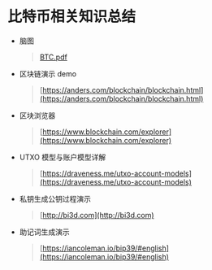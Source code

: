# 比特币相关知识总结

- 脑图    
  >[BTC.pdf](https://github.com/john-zh/bitcoin/blob/master/BTC.pdf)    

- 区块链演示 demo    
  > [https://anders.com/blockchain/blockchain.html](https://anders.com/blockchain/blockchain.html)

- 区块浏览器
  > [https://www.blockchain.com/explorer](https://www.blockchain.com/explorer)

- UTXO 模型与账户模型详解
  > [https://draveness.me/utxo-account-models](https://draveness.me/utxo-account-models)

- 私钥生成公钥过程演示
  > [http://bi3d.com](http://bi3d.com)

- 助记词生成演示
  > [https://iancoleman.io/bip39/#english](https://iancoleman.io/bip39/#english)
